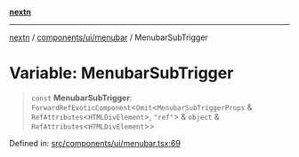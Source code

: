 [**nextn**](../../../../README.md)

***

[nextn](../../../../modules.md) / [components/ui/menubar](../README.md) / MenubarSubTrigger

# Variable: MenubarSubTrigger

> `const` **MenubarSubTrigger**: `ForwardRefExoticComponent`\<`Omit`\<`MenubarSubTriggerProps` & `RefAttributes`\<`HTMLDivElement`\>, `"ref"`\> & `object` & `RefAttributes`\<`HTMLDivElement`\>\>

Defined in: [src/components/ui/menubar.tsx:69](https://github.com/Dicommunitas/ThreeJS_Terminal_3D/blob/c2331e405b00973e4f5e87258cdaf1d7c733b058/src/components/ui/menubar.tsx#L69)
